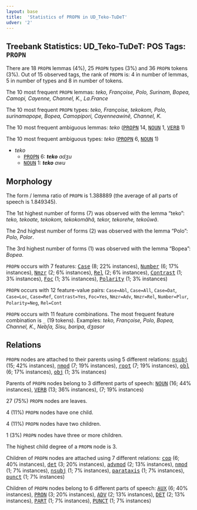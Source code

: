 ```yaml
---
layout: base
title:  'Statistics of PROPN in UD_Teko-TuDeT'
udver: '2'
---
```


## Treebank Statistics: UD_Teko-TuDeT: POS Tags: `PROPN`

There are 18 `PROPN` lemmas (4%), 25 `PROPN` types (3%) and 36 `PROPN` tokens (3%).
Out of 15 observed tags, the rank of `PROPN` is: 4 in number of lemmas, 5 in number of types and 8 in number of tokens.

The 10 most frequent `PROPN` lemmas: <em>teko, Françoise, Polo, Surinam, Bopea, Camopi, Cayenne, Channel, K., La.France</em>

The 10 most frequent `PROPN` types:  <em>teko, Françoise, tekokom, Polo, surinamapope, Bopea, Camopipori, Cayenneawinẽ, Channel, K.</em>

The 10 most frequent ambiguous lemmas: <em>teko</em> (<tt><a href="eme_tudet-pos-PROPN.html">PROPN</a></tt> 14, <tt><a href="eme_tudet-pos-NOUN.html">NOUN</a></tt> 1, <tt><a href="eme_tudet-pos-VERB.html">VERB</a></tt> 1)

The 10 most frequent ambiguous types:  <em>teko</em> (<tt><a href="eme_tudet-pos-PROPN.html">PROPN</a></tt> 6, <tt><a href="eme_tudet-pos-NOUN.html">NOUN</a></tt> 1)


* <em>teko</em>
  * <tt><a href="eme_tudet-pos-PROPN.html">PROPN</a></tt> 6: <em><b>teko</b> adʒu</em>
  * <tt><a href="eme_tudet-pos-NOUN.html">NOUN</a></tt> 1: <em><b>teko</b> awu</em>

## Morphology

The form / lemma ratio of `PROPN` is 1.388889 (the average of all parts of speech is 1.849345).

The 1st highest number of forms (7) was observed with the lemma “teko”: <em>teko, tekoate, tekokom, tekokomãhã, tekor, tekorehe, tekoũwã</em>.

The 2nd highest number of forms (2) was observed with the lemma “Polo”: <em>Polo, Polor</em>.

The 3rd highest number of forms (1) was observed with the lemma “Bopea”: <em>Bopea</em>.

`PROPN` occurs with 7 features: <tt><a href="eme_tudet-feat-Case.html">Case</a></tt> (8; 22% instances), <tt><a href="eme_tudet-feat-Number.html">Number</a></tt> (6; 17% instances), <tt><a href="eme_tudet-feat-Nmzr.html">Nmzr</a></tt> (2; 6% instances), <tt><a href="eme_tudet-feat-Rel.html">Rel</a></tt> (2; 6% instances), <tt><a href="eme_tudet-feat-Contrast.html">Contrast</a></tt> (1; 3% instances), <tt><a href="eme_tudet-feat-Foc.html">Foc</a></tt> (1; 3% instances), <tt><a href="eme_tudet-feat-Polarity.html">Polarity</a></tt> (1; 3% instances)

`PROPN` occurs with 12 feature-value pairs: `Case=Abl`, `Case=All`, `Case=Dat`, `Case=Loc`, `Case=Ref`, `Contrast=Yes`, `Foc=Yes`, `Nmzr=Adv`, `Nmzr=Rel`, `Number=Plur`, `Polarity=Neg`, `Rel=Cont`

`PROPN` occurs with 11 feature combinations.
The most frequent feature combination is `_` (19 tokens).
Examples: <em>teko, Françoise, Polo, Bopea, Channel, K., Nebʃa, Sisu, baripa, dʒasor</em>


## Relations

`PROPN` nodes are attached to their parents using 5 different relations: <tt><a href="eme_tudet-dep-nsubj.html">nsubj</a></tt> (15; 42% instances), <tt><a href="eme_tudet-dep-nmod.html">nmod</a></tt> (7; 19% instances), <tt><a href="eme_tudet-dep-root.html">root</a></tt> (7; 19% instances), <tt><a href="eme_tudet-dep-obl.html">obl</a></tt> (6; 17% instances), <tt><a href="eme_tudet-dep-obj.html">obj</a></tt> (1; 3% instances)

Parents of `PROPN` nodes belong to 3 different parts of speech: <tt><a href="eme_tudet-pos-NOUN.html">NOUN</a></tt> (16; 44% instances), <tt><a href="eme_tudet-pos-VERB.html">VERB</a></tt> (13; 36% instances),  (7; 19% instances)

27 (75%) `PROPN` nodes are leaves.

4 (11%) `PROPN` nodes have one child.

4 (11%) `PROPN` nodes have two children.

1 (3%) `PROPN` nodes have three or more children.

The highest child degree of a `PROPN` node is 3.

Children of `PROPN` nodes are attached using 7 different relations: <tt><a href="eme_tudet-dep-cop.html">cop</a></tt> (6; 40% instances), <tt><a href="eme_tudet-dep-det.html">det</a></tt> (3; 20% instances), <tt><a href="eme_tudet-dep-advmod.html">advmod</a></tt> (2; 13% instances), <tt><a href="eme_tudet-dep-nmod.html">nmod</a></tt> (1; 7% instances), <tt><a href="eme_tudet-dep-nsubj.html">nsubj</a></tt> (1; 7% instances), <tt><a href="eme_tudet-dep-parataxis.html">parataxis</a></tt> (1; 7% instances), <tt><a href="eme_tudet-dep-punct.html">punct</a></tt> (1; 7% instances)

Children of `PROPN` nodes belong to 6 different parts of speech: <tt><a href="eme_tudet-pos-AUX.html">AUX</a></tt> (6; 40% instances), <tt><a href="eme_tudet-pos-PRON.html">PRON</a></tt> (3; 20% instances), <tt><a href="eme_tudet-pos-ADV.html">ADV</a></tt> (2; 13% instances), <tt><a href="eme_tudet-pos-DET.html">DET</a></tt> (2; 13% instances), <tt><a href="eme_tudet-pos-PART.html">PART</a></tt> (1; 7% instances), <tt><a href="eme_tudet-pos-PUNCT.html">PUNCT</a></tt> (1; 7% instances)


